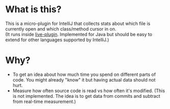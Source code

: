 What is this?
=============

This is a micro-plugin for IntelliJ that collects stats about which file is currently open
and which class/method cursor in on.
<br/>
(It runs inside [live-plugin](https://github.com/dkandalov/live-plugin).
Implemented for Java but should be easy to extend for other languages supported by IntelliJ.)


Why?
====
 - To get an idea about how much time you spend on different parts of code.
 You might already "know" it but having actual data should not hurt.
 - Measure how often source code is read vs how often it's modified.
 (This is not implemented. The idea is to get data from commits and subtract from real-time measurement.)